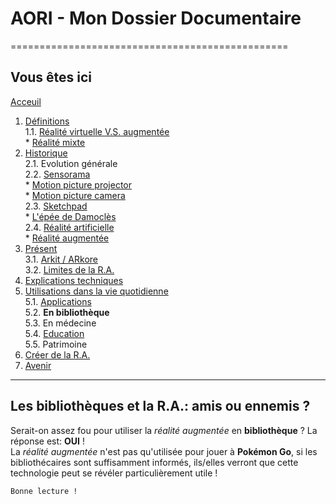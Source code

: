 # AORI - Mon Dossier Documentaire
================================================
## Vous êtes ici

[Acceuil](Introduction.md)  

1. [Définitions](Definition.md)  
  1.1. [Réalité virtuelle V.S. augmentée](vs.md)    
         * [Réalité mixte](mixed.md)  
2. [Historique](Histoire.md)  
  2.1. Evolution générale  
  2.2. [Sensorama](sensorama.md)  
         * [Motion picture projector](premierei.md)   
         * [Motion picture camera](secondei.md)  
  2.3. [Sketchpad](logiciel.md)  
         * [L'épée de Damoclès](epee.md)  
  2.4. [Réalité artificielle](rearti.md)  
         * [Réalité augmentée](ra.md)  
3. [Présent](present.md)  
  3.1. [Arkit / ARkore](os.md)  
  3.2. [Limites de la R.A.](limits.md)  
4. [Explications techniques](Fonctionnement.md)  
5. [Utilisations dans la vie quotidienne](utilisation.md)   
   5.1. [Applications](app.md)  
   5.2. **En bibliothèque**  
   5.3.  En médecine  
   5.4. [Education ](education.md)  
   5.5. Patrimoine  
 6. [Créer de la R.A.](creation.md)
 7. [Avenir](Avenir.md)  
 -----------------------------------------------
 
 Les **bibliothèques** et la R.A.: amis ou ennemis ?
  -------------------------------------------------------------------------------------------------------------------------------------
  Serait-on assez fou pour utiliser la *réalité augmentée* en __bibliothèque__ ? La réponse est: __OUI__ !  
  La *réalité augmentée* n'est pas qu'utilisée pour jouer à **Pokémon Go**, si les bibliothécaires sont suffisamment informés, ils/elles verront que cette technologie peut se révéler particulièrement utile !
 ````
 Bonne lecture !
 ````
 


  

